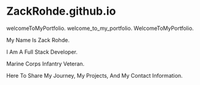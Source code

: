 # ZackRohde.github.io

welcomeToMyPortfolio. welcome_to_my_portfolio. WelcomeToMyPortfolio.

My Name Is Zack Rohde. 

I Am A Full Stack Developer.

Marine Corps Infantry Veteran. 

Here To Share My Journey, My Projects, And My Contact Information.
